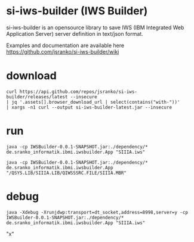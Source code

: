 # si-iws-builder (IWS Builder)
si-iws-builder is an opensource library to save IWS (IBM Integrated Web Application Server) server definition in text/json format.

Examples and documentation are available here https://github.com/jsranko/si-iws-builder/wiki
# download

```
curl https://api.github.com/repos/jsranko/si-iws-builder/releases/latest --insecure 
| jq '.assets[].browser_download_url | select(contains("with-"))' 
| xargs -n1 curl --output si-iws-builder-latest.jar --insecure
```

# run

```
java -cp IWSBuilder-0.0.1-SNAPSHOT.jar:./dependency/* de.sranko_informatik.ibmi.iwsbuilder.App "SIIIA.iws"
```
```
java -cp IWSBuilder-0.0.1-SNAPSHOT.jar:./dependency/* de.sranko_informatik.ibmi.iwsbuilder.App "/QSYS.LIB/SIIIA.LIB/QIWSSSRC.FILE/SIIIA.MBR"
```

# debug
```
java -Xdebug -Xrunjdwp:transport=dt_socket,address=8998,server=y -cp IWSBuilder-0.0.1-SNAPSHOT.jar:./dependency/* de.sranko_informatik.ibmi.iwsbuilder.App "SIIIA.iws"
```
"x" 
